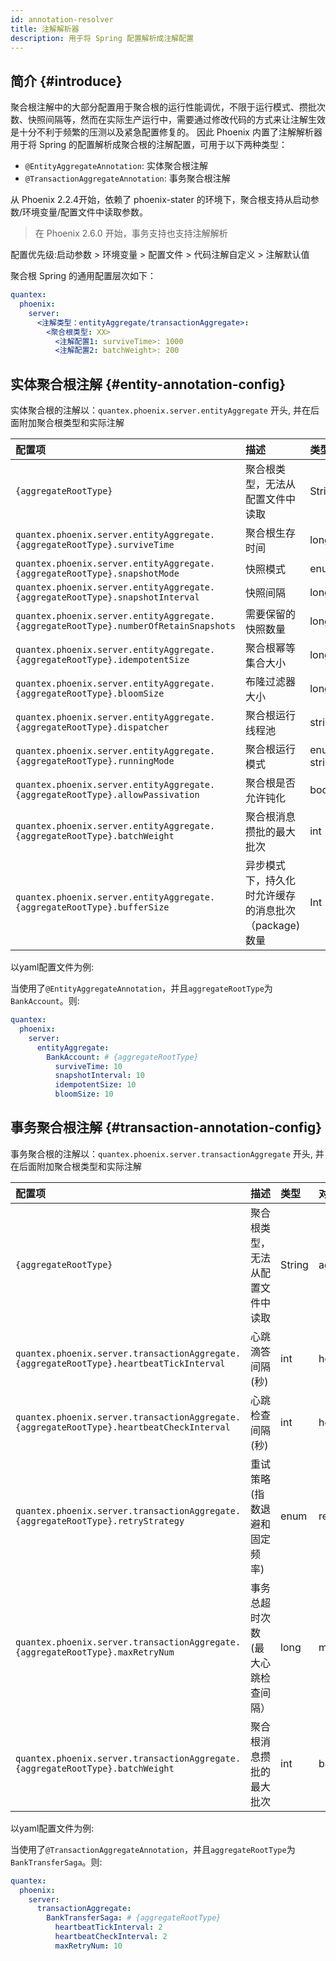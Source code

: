 ```yaml
---
id: annotation-resolver
title: 注解解析器
description: 用于将 Spring 配置解析成注解配置
---
```


## 简介 \{#introduce\}

聚合根注解中的大部分配置用于聚合根的运行性能调优，不限于运行模式、攒批次数、快照间隔等，然而在实际生产运行中，需要通过修改代码的方式来让注解生效是十分不利于频繁的压测以及紧急配置修复的。
因此 Phoenix 内置了注解解析器用于将 Spring 的配置解析成聚合根的注解配置，可用于以下两种类型：

- `@EntityAggregateAnnotation`: 实体聚合根注解
- `@TransactionAggregateAnnotation`: 事务聚合根注解

从 Phoenix 2.2.4开始，依赖了 phoenix-stater 的环境下，聚合根支持从启动参数/环境变量/配置文件中读取参数。

> 在 Phoenix 2.6.0 开始，事务支持也支持注解解析

配置优先级:启动参数 > 环境变量 > 配置文件 > 代码注解自定义 > 注解默认值

聚合根 Spring 的通用配置层次如下：

```yaml
quantex:
  phoenix:
    server:
      <注解类型：entityAggregate/transactionAggregate>:
        <聚合根类型: XX>
          <注解配置1: surviveTime>: 1000
          <注解配置2: batchWeight>: 200

```


## 实体聚合根注解 \{#entity-annotation-config\}

实体聚合根的注解以：`quantex.phoenix.server.entityAggregate` 开头, 并在后面附加聚合根类型和实际注解

| 配置项                                                                                  | 描述                             | 类型          | 对应的注解函数                 |
|:-------------------------------------------------------------------------------------|:-------------------------------|:------------|:------------------------|
| `{aggregateRootType}`                                                                | 聚合根类型，无法从配置文件中读取               | String      | aggregateRootType       |
| `quantex.phoenix.server.entityAggregate.{aggregateRootType}.surviveTime`             | 聚合根生存时间                        | long        | surviveTime             |
| `quantex.phoenix.server.entityAggregate.{aggregateRootType}.snapshotMode`            | 快照模式                           | enum        | snapshotMode            |
| `quantex.phoenix.server.entityAggregate.{aggregateRootType}.snapshotInterval`        | 快照间隔                           | long        | snapshotInterval        |
| `quantex.phoenix.server.entityAggregate.{aggregateRootType}.numberOfRetainSnapshots` | 需要保留的快照数量                      | long        | numberOfRetainSnapshots |
| `quantex.phoenix.server.entityAggregate.{aggregateRootType}.idempotentSize`          | 聚合根幂等集合大小                      | long        | idempotentSize          |
| `quantex.phoenix.server.entityAggregate.{aggregateRootType}.bloomSize`               | 布隆过滤器大小                        | long        | bloomSize               |
| `quantex.phoenix.server.entityAggregate.{aggregateRootType}.dispatcher`              | 聚合根运行线程池                       | string      | dispatcher              |
| `quantex.phoenix.server.entityAggregate.{aggregateRootType}.runningMode`             | 聚合根运行模式                        | enum string | runningMode             |
| `quantex.phoenix.server.entityAggregate.{aggregateRootType}.allowPassivation`        | 聚合根是否允许钝化                      | boolean     | allowPassivation        |
| `quantex.phoenix.server.entityAggregate.{aggregateRootType}.batchWeight`             | 聚合根消息攒批的最大批次                   | int         | batchWeight             |
| `quantex.phoenix.server.entityAggregate.{aggregateRootType}.bufferSize`              | 异步模式下，持久化时允许缓存的消息批次（package)数量 | Int         | bufferSize              |

以yaml配置文件为例:

当使用了`@EntityAggregateAnnotation`，并且`aggregateRootType`为`BankAccount`。则:

```yaml
quantex:
  phoenix:
    server:
      entityAggregate:
        BankAccount: # {aggregateRootType}
          surviveTime: 10
          snapshotInterval: 10
          idempotentSize: 10
          bloomSize: 10
```


## 事务聚合根注解 \{#transaction-annotation-config\}

事务聚合根的注解以：`quantex.phoenix.server.transactionAggregate` 开头, 并在后面附加聚合根类型和实际注解

| 配置项                                                                                      | 描述                | 类型     | 对应的注解函数                |
|:-----------------------------------------------------------------------------------------|:------------------|:-------|:-----------------------|
| `{aggregateRootType}`                                                                    | 聚合根类型，无法从配置文件中读取  | String | aggregateRootType      |
| `quantex.phoenix.server.transactionAggregate.{aggregateRootType}.heartbeatTickInterval`  | 心跳滴答间隔(秒)         | int    | heartbeatTickInterval  |
| `quantex.phoenix.server.transactionAggregate.{aggregateRootType}.heartbeatCheckInterval` | 心跳检查间隔(秒)         | int    | heartbeatCheckInterval |
| `quantex.phoenix.server.transactionAggregate.{aggregateRootType}.retryStrategy`          | 重试策略(指数退避和固定频率)   | enum   | retryStrategy          |
| `quantex.phoenix.server.transactionAggregate.{aggregateRootType}.maxRetryNum`            | 事务总超时次数(最大心跳检查间隔） | long   | maxRetryNum            |
| `quantex.phoenix.server.transactionAggregate.{aggregateRootType}.batchWeight`            | 聚合根消息攒批的最大批次      | int    | batchWeight            |

以yaml配置文件为例:

当使用了`@TransactionAggregateAnnotation`，并且`aggregateRootType`为`BankTransferSaga`。则:

```yaml
quantex:
  phoenix:
    server:
      transactionAggregate:
        BankTransferSaga: # {aggregateRootType}
          heartbeatTickInterval: 2
          heartbeatCheckInterval: 2
          maxRetryNum: 10
```
